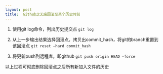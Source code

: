 ```yaml
---
layout: post
title:  Github之无痕回滚至某个历史时刻
---
```


1. 使用git log命令，列出历史提交点
```git log```

2. 从上一步输出结果选择回滚点，拷贝出commit_hash，将git的branch重置到该回滚点
```git reset –hard commit_hash```

3. 将更新push到远程库，即github
```git push origin HEAD –force```

以上过程可彻底删除回滚点之后所有新加入文件的历史
